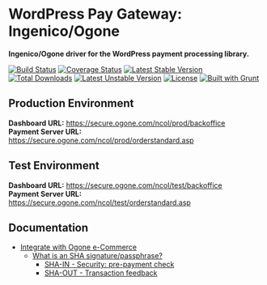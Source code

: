 # WordPress Pay Gateway: Ingenico/Ogone

**Ingenico/Ogone driver for the WordPress payment processing library.**

[![Build Status](https://travis-ci.org/wp-pay-gateways/ogone.svg?branch=develop)](https://travis-ci.org/wp-pay-gateways/ogone)
[![Coverage Status](https://coveralls.io/repos/wp-pay-gateways/ogone/badge.svg?branch=master&service=github)](https://coveralls.io/github/wp-pay-gateways/ogone?branch=master)
[![Latest Stable Version](https://poser.pugx.org/wp-pay-gateways/ogone/v/stable.svg)](https://packagist.org/packages/wp-pay-gateways/ogone)
[![Total Downloads](https://poser.pugx.org/wp-pay-gateways/ogone/downloads.svg)](https://packagist.org/packages/wp-pay-gateways/ogone)
[![Latest Unstable Version](https://poser.pugx.org/wp-pay-gateways/ogone/v/unstable.svg)](https://packagist.org/packages/wp-pay-gateways/ogone)
[![License](https://poser.pugx.org/wp-pay-gateways/ogone/license.svg)](https://packagist.org/packages/wp-pay-gateways/ogone)
[![Built with Grunt](https://cdn.gruntjs.com/builtwith.svg)](http://gruntjs.com/)

## Production Environment

**Dashboard URL:** https://secure.ogone.com/ncol/prod/backoffice  
**Payment Server URL:** https://secure.ogone.com/ncol/prod/orderstandard.asp  

## Test Environment

**Dashboard URL:** https://secure.ogone.com/ncol/test/backoffice  
**Payment Server URL:** https://secure.ogone.com/ncol/test/orderstandard.asp  

## Documentation

*	[Integrate with Ogone e-Commerce](http://payment-services.ingenico.com/en/ogone/support/guides/integration%20guides/e-commerce)
	*	[What is an SHA signature/passphrase?](http://payment-services.ingenico.com/ogone/support/guides/gebruikersgidsen/shopping-carts/what-is-an-sha-passphrase)
		*	[SHA-IN - Security: pre-payment check](http://payment-services.ingenico.com/en/ogone/support/guides/integration%20guides/e-commerce/security-pre-payment-check)
		*	[SHA-OUT - Transaction feedback](http://payment-services.ingenico.com/en/ogone/support/guides/integration%20guides/e-commerce/transaction-feedback)
